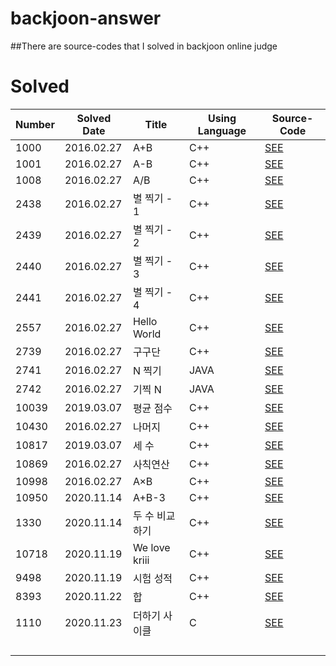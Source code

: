 # backjoon-answer
##There are source-codes that I solved in backjoon online judge


# Solved
| **Number**      | **Solved Date**      | **Title**                                     | **Using Language**                | **Source-Code**  |
|-----------|-----------|----------------------------------------------|-----------------------------|---|
| 1000 | 2016.02.27 | A+B  | C++ |<a href="https://github.com/EqualLove/backjoon-answer/blob/main/source-code/1000.txt" download="1000">SEE<a>                                     |                             |   |
| 1001 | 2016.02.27 | A-B  | C++ |<a href="https://github.com/EqualLove/backjoon-answer/blob/main/source-code/1001.txt" download="1001">SEE<a>                                     |                             |   |
| 1008 | 2016.02.27 | A/B  | C++ |<a href="https://github.com/EqualLove/backjoon-answer/blob/main/source-code/1008.txt" download="1008">SEE<a>                                     |                             |   |
| 2438 | 2016.02.27 | 별 찍기 - 1 | C++ |<a href="https://github.com/EqualLove/backjoon-answer/blob/main/source-code/2348.txt" download="2438">SEE<a>                               |                             |   |
| 2439 | 2016.02.27 | 별 찍기 - 2 | C++ |<a href="https://github.com/EqualLove/backjoon-answer/blob/main/source-code/2439.txt" download="2439">SEE<a>                               |                             |   |
| 2440 | 2016.02.27 | 별 찍기 - 3 | C++ |<a href="https://github.com/EqualLove/backjoon-answer/blob/main/source-code/2440.txt" download="2440">SEE<a>                               |                             |   |
| 2441 | 2016.02.27 | 별 찍기 - 4 | C++ |<a href="https://github.com/EqualLove/backjoon-answer/blob/main/source-code/2441.txt" download="2441">SEE<a>                               |                             |   |
| 2557 | 2016.02.27 | Hello World| C++ |<a href="https://github.com/EqualLove/backjoon-answer/blob/main/source-code/2557.txt" download="2557">SEE<a>                               |                             |   |
| 2739 | 2016.02.27 | 구구단| C++ |<a href="https://github.com/EqualLove/backjoon-answer/blob/main/source-code/2739.txt" download="2739">SEE<a>                                     |                             |   |
| 2741 | 2016.02.27 | N 찍기| JAVA |<a href="https://github.com/EqualLove/backjoon-answer/blob/main/source-code/2741.txt" download="2741">SEE<a>                                   |                             |   |
| 2742 | 2016.02.27 | 기찍 N| JAVA |<a href="https://github.com/EqualLove/backjoon-answer/blob/main/source-code/2742.txt" download="2742">SEE<a>                                   |                             |   |
| 10039| 2019.03.07 | 평균 점수 | C++ |<a href="https://github.com/EqualLove/backjoon-answer/blob/main/source-code/10039.txt" download="10039">SEE<a>                               |                             |   |
| 10430| 2016.02.27 | 나머지 | C++ |<a href="https://github.com/EqualLove/backjoon-answer/blob/main/source-code/10430.txt" download="10430">SEE<a>                                 |                             |   |
| 10817| 2019.03.07 | 세 수 | C++ |<a href="https://github.com/EqualLove/backjoon-answer/blob/main/source-code/10817.txt" download="10817">SEE<a>                                   |                             |   |
| 10869| 2016.02.27 | 사칙연산 | C++ |<a href="https://github.com/EqualLove/backjoon-answer/blob/main/source-code/10869.txt" download="10869">SEE<a>                                 |                             |   |
| 10998| 2016.02.27 | A×B  | C++ |<a href="https://github.com/EqualLove/backjoon-answer/blob/main/source-code/10998.txt" download="10998">SEE<a>                                   |                             |   |
| 10950| 2020.11.14 | A+B-3| C++ |<a href="https://github.com/EqualLove/backjoon-answer/blob/main/source-code/10950.txt" download="10950">SEE<a>                                   |                             |   |
| 1330 | 2020.11.14 | 두 수 비교하기 | C++ |<a href="https://github.com/EqualLove/backjoon-answer/blob/main/source-code/1330.txt" download="1330">SEE<a>                             |                             |   |
| 10718| 2020.11.19 | We love kriii | C++ |<a href="https://github.com/EqualLove/backjoon-answer/blob/main/source-code/10718.txt" download="10718">SEE<a>                         |                             |   |
| 9498 | 2020.11.19 | 시험 성적 | C++ |<a href="https://github.com/EqualLove/backjoon-answer/blob/main/source-code/9498.txt" download="9498">SEE<a>                                 |                             |   |
| 8393 | 2020.11.22 | 합    | C++ |<a href="https://github.com/EqualLove/backjoon-answer/blob/main/source-code/8393.txt" download="8393">SEE<a>                                         |                             |   |
| 1110 | 2020.11.23 | 더하기 사이클 | C |<a href="https://github.com/EqualLove/backjoon-answer/blob/main/source-code/1110.txt" download="1110">SEE<a>                                             |                             |   |
|           |           |                                              |                             |   |
|           |           |                                              |                             |   |
|           |           |                                              |                             |   |
|           |           |                                              |                             |   |

